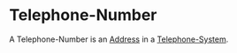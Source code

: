 # Telephone-Number

A Telephone-Number is an [Address](611002.md) in a [Telephone-System](1000020003.md).
